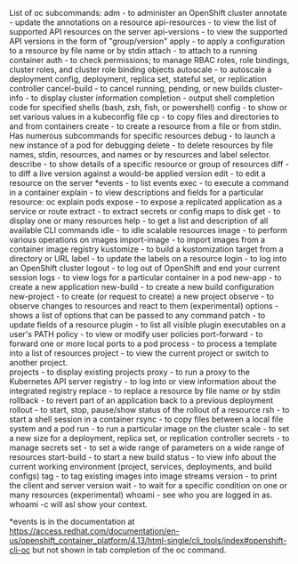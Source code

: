 List of oc subcommands:
adm - to administer an OpenShift cluster
annotate - update the annotations on a resource
api-resources - to view the list of supported API resources on the server
api-versions - to view the supported API versions in the form of "group/version"
apply - to apply a configuration to a resource by file name or by stdin
attach - to attach to a running container
auth - to check permissions;  to manage RBAC roles, role bindings, cluster roles, and cluster role binding objects
autoscale - to autoscale a deployment config, deployment, replica set, stateful set, or replication controller
cancel-build - to cancel running, pending, or new builds
cluster-info - to display cluster information
completion - output shell completion code for specified shells (bash, zsh, fish, or powershell)
config - to show or set various values in a kubeconfig file
cp - to copy files and directories to and from containers
create - to create a resource from a file or from stdin.   Has numerous subcommands for specific resources
debug - to launch a new instance of a pod for debugging
delete - to delete resources by file names, stdin, resources, and names or by resources and label selector.
describe - to show details of a specific resource or group of resources
diff - to diff a live version against a would-be applied version
edit - to edit a resource on the server
*events - to list events
exec - to execute a command in a container
explain - to view descriptions and fields for a particular resource:   oc explain pods
expose - to expose a replicated application as a service or route
extract - to extract secrets or config maps to disk
get - to display one or many resources
help - to get a list and description of all available CLI commands
idle - to idle scalable resources
image - to perform various operations on images
import-image - to import images from a container image registry
kustomize - to build a kustomization target from a directory or URL
label - to update the labels on a resource
login - to log into an OpenShift cluster
logout - to log out of OpenShift and end your current session
logs - to view logs for a particular container in a pod
new-app - to create a new application
new-build - to create a new build configuration
new-project - to create (or request to create) a new project
observe - to observe changes to resources and react to them (experimental)
options - shows a list of options that can be passed to any command
patch - to update fields of a resource
plugin - to list all visible plugin executables on a user's PATH
policy - to view or modify user policies
port-forward - to forward one or more local ports to a pod
process - to process a template into a list of resources
project - to view the current project or switch to another project.  
projects - to display existing projects
proxy - to run a proxy to the Kubernetes API server
registry - to log into or view information about the integrated registry
replace - to replace a resource by file name or by stdin
rollback - to revert part of an application back to a previous deployment
rollout - to start, stop, pause/show status of the rollout of a resource
rsh - to start a shell session in a container
rsync - to copy files between a local file system and a pod
run - to run a particular image on the cluster
scale - to set a new size for a deployment, replica set, or replication controller
secrets - to manage secrets
set - to set a wide range of parameters on a wide range of resources
start-build - to start a new build
status - to view info about the current working environment (project, services, deployments, and build configs)
tag - to tag existing images into image streams
version - to print the client and server version
wait - to wait for a specific condition on one or many resources (experimental)
whoami - see who you are logged in as.   whoami -c will asl show your context.
 
*events is in the documentation at  https://access.redhat.com/documentation/en-us/openshift_container_platform/4.13/html-single/cli_tools/index#openshift-cli-oc but not shown in tab completion of the oc command.
 

